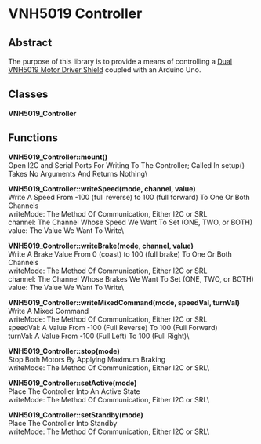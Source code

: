 # VNH5019 Controller

## Abstract

The purpose of this library is to provide a means of controlling a [Dual VNH5019 Motor Driver
Shield](https://www.pololu.com/product/2507) coupled with an Arduino Uno.

## Classes

**VNH5019_Controller**

## Functions

**VNH5019_Controller::mount()**\
Open I2C and Serial Ports For Writing To The Controller; Called In setup()\
Takes No Arguments And Returns Nothing\


**VNH5019_Controller::writeSpeed(mode, channel, value)**\
Write A Speed From -100 (full reverse) to 100 (full forward) To One Or Both Channels\
writeMode: The Method Of Communication, Either I2C or SRL\
channel: The Channel Whose Speed We Want To Set (ONE, TWO, or BOTH)\
value: The Value We Want To Write\


**VNH5019_Controller::writeBrake(mode, channel, value)**\
Write A Brake Value From 0 (coast) to 100 (full brake) To One Or Both Channels\
writeMode: The Method Of Communication, Either I2C or SRL\
channel: The Channel Whose Brakes We Want To Set (ONE, TWO, or BOTH)\
value: The Value We Want To Write\


**VNH5019_Controller::writeMixedCommand(mode, speedVal, turnVal)**\
Write A Mixed Command\
writeMode: The Method Of Communication, Either I2C or SRL\
speedVal: A Value From -100 (Full Reverse) To 100 (Full Forward)\
turnVal: A Value From -100 (Full Left) To 100 (Full Right)\


**VNH5019_Controller::stop(mode)**\
Stop Both Motors By Applying Maximum Braking\
writeMode: The Method Of Communication, Either I2C or SRL\


**VNH5019_Controller::setActive(mode)**\
Place The Controller Into An Active State\
writeMode: The Method Of Communication, Either I2C or SRL\


**VNH5019_Controller::setStandby(mode)**\
Place The Controller Into Standby\
writeMode: The Method Of Communication, Either I2C or SRL\

